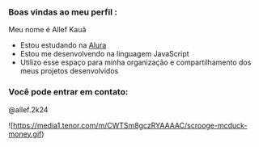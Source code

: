### Boas vindas ao meu perfil :

Meu nome é Allef Kauã

- Estou estudando na [Alura](https://www.alura.com.br)
- Estou me desenvolvendo na linguagem JavaScript
- Utilizo esse espaço para minha organização e compartilhamento dos meus projetos desenvolvidos

### Você pode entrar em contato:
@allef.2k24

![https://media1.tenor.com/m/CWTSm8gczRYAAAAC/scrooge-mcduck-money.gif)

